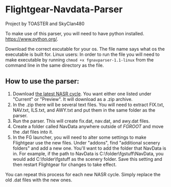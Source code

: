 # Flightgear-Navdata-Parser
Project by TOASTER and SkyClan480

To make use of this parser, you will need to have python installed. https://www.python.org/.

Download the correct excutable for your os. The file name says what os the executable is built for.
Linux users:
In order to run the file you will need to make executable by running `chmod +x fgnavparser-1.1-linux` from the command line in the same directory as the file.

## How to use the parser:

1. Download [the latest NASR cycle](https://www.faa.gov/air_traffic/flight_info/aeronav/aero_data/NASR_Subscription/). You want either one listed under "Current" or "Preview". It will download as a .zip archive.
2. In the .zip there will be several text files. You will need to extract FIX.txt, NAV.txt, ILS.txt, and AWY.txt and put them in the same folder as the parser.
3. Run the parser. This will create fix.dat, nav.dat, and awy.dat files.
4. Create a folder called NavData anywhere outside of $FGROOT$ and move the .dat files into it.
5. In the FG launcher, you will need to alter some settings to make Flightgear use the new files. Under "addons", find "additional scenery folders" and add a new one. You'll want to add the folder that NavData is in. For example, if the path to NavData is C:\folder\fgstuff\NavData, you would add C:\folder\fgstuff as the scenery folder. Save this setting and then restart Flightgear for changes to take effect.

You can repeat this process for each new NASR cycle. Simply replace the old .dat files with the new ones.
